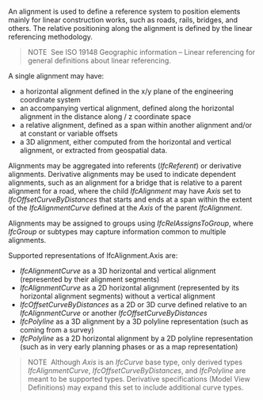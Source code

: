 ﻿An alignment is used to define a reference system to position elements mainly for linear construction works, such as roads, rails, bridges, and others. The relative positioning along the alignment is defined by the linear referencing methodology.

> NOTE&nbsp; See ISO 19148 Geographic information &ndash; Linear referencing for general definitions about linear referencing.

A single alignment may have:

* a horizontal alignment defined in the x/y plane of the engineering coordinate system
* an accompanying vertical alignment, defined along the horizontal alignment in the distance along / z coordinate space
* a relative alignment, defined as a span within another alignment and/or at constant or variable offsets
* a 3D alignment, either computed from the horizontal and vertical alignment, or extracted from geospatial data.

Alignments may be aggregated into referents (_IfcReferent_) or derivative alignments. Derivative alignments may be used to indicate dependent alignments, such as an alignment for a bridge that is relative to a parent alignment for a road, where the child _IfcAlignment_ may have _Axis_ set to _IfcOffsetCurveByDistances_ that starts and ends at a span within the extent of the _IfcAlignmentCurve_ defined at the _Axis_ of the parent _IfcAlignment_.

Alignments may be assigned to groups using _IfcRelAssignsToGroup_, where _IfcGroup_ or subtypes may capture information common to multiple alignments.

Supported representations of <span class="self-ref">IfcAlignment</span>.Axis are:

* _IfcAlignmentCurve_ as a 3D horizontal and vertical alignment (represented by their alignment segments)
* _IfcAlignmentCurve_ as a 2D horizontal alignment (represented by its horizontal alignment segments) without a vertical alignment
* _IfcOffsetCurveByDistances_ as a 2D or 3D curve defined relative to an _IfcAlignmentCurve_ or another _IfcOffsetCurveByDistances_
* _IfcPolyline_ as a 3D alignment by a 3D polyline representation (such as coming from a survey)
* _IfcPolyline_ as a 2D horizontal alignment by a 2D polyline representation (such as in very early planning phases or as a map representation)

> NOTE&nbsp; Although _Axis_ is an _IfcCurve_ base type, only derived types _IfcAlignmentCurve_, _IfcOffsetCurveByDistances_, and _IfcPolyline_ are meant to be supported types. Derivative specifications (Model View Definitions) may expand this set to include additional curve types.